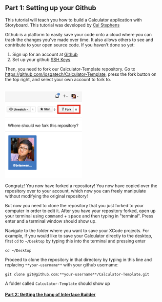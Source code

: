 ## Part 1: Setting up your Github

This tutorial will teach you how to build a Calculator application with Storyboard. This tutorial was developed by [Cal Stephens](https://github.com/calda)

Github is a platform to easily save your code onto a cloud where you can track the changes you've made over time. It also allows others to see and contribute to your open source code. If you haven't done so yet:

1. Sign up for an account at [Github](https://www.github.com)
2. Set up your github [SSH Keys](https://help.github.com/articles/generating-ssh-keys/)

Then, you need to fork our Calculator-Template repository. Go to https://github.com/iosgatech/Calculator-Template, press the fork button on the top right, and select your own account to fork to.

</br>
<img src="screenshot1.png" style="width: 50%;  max-width: 320px">
</br>
<img src="screenshot2.png" style="width: 50%; max-width: 320px">
</br>

Congratz! You now have forked a repository! You now have copied over the repository over to your account, which now you can freely manipulate without modifying the original repository!

But now you need to clone the repository that you just forked to your computer in order to edit it. After you have your repository forked, open up your terminal using <kbd>command</kbd> + <kbd>space</kbd> and then  typing in "terminal". Press enter and a terminal window should show up.

Navigate to the folder where you want to save your XCode projects. For example, if you would like to save your Calculator directly to the desktop, first `cd` to `~/Desktop` by typing this into the terminal and pressing enter

```
cd ~/Desktop
```

Proceed to clone the repository in that directory by typing in this line and replacing `**your-username**` with your github username:

```
git clone git@github.com:**your-username**/Calculator-Template.git
```

A folder called `Calculator-Template` should show up

#### [Part 2: Getting the hang of Interface Builder](P2/part2.md)
